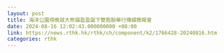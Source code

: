 ```yaml
---
layout: post
title: 海洋公園傍晚就大熊貓盈盈誕下雙胞胎舉行傳媒簡報會
date: 2024-08-16 12:02:43.000000000 +08:00
link: https://news.rthk.hk/rthk/ch/component/k2/1766428-20240816.htm
categories: rthk
---
```



